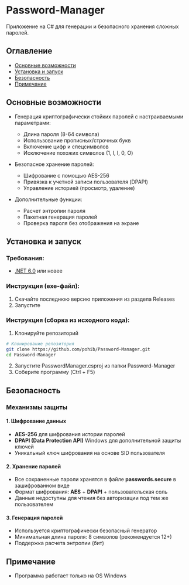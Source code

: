 # Password-Manager
Приложение на C# для генерации и безопасного хранения сложных паролей.

## Оглавление
- [Основные возможности](#-основные-возможности)
- [Установка и запуск](#-установка-и-запуск)
- [Безопасность](#-безопасность)
- [Примечание](#-примечание)

## Основные возможности

- Генерация криптографически стойких паролей с настраиваемыми параметрами:
  - Длина пароля (8-64 символа)
  - Использование прописных/строчных букв
  - Включение цифр и спецсимволов
  - Исключение похожих символов (1, l, I, 0, O)
  
- Безопасное хранение паролей:
  - Шифрование с помощью AES-256
  - Привязка к учетной записи пользователя (DPAPI)
  - Управление историей (просмотр, удаление)

- Дополнительные функции:
  - Расчет энтропии пароля
  - Пакетная генерация паролей
  - Проверка пароля без отображения на экране

## Установка и запуск

### Требования:
- [.NET 6.0](https://dotnet.microsoft.com/download) или новее
  
### Инструкция (exe-файл):
1. Скачайте последнюю версию приложения из раздела Releases 
2. Запустите

### Инструкция (сборка из исходного кода):
1. Клонируйте репозиторий
```bash
# Клонирование репозитория
git clone https://github.com/pohib/Password-Manager.git
cd Password-Manager
```
2. Запустите PasswordManager.csproj из папки Password-Manager
3. Соберите программу (Ctrl + F5)

## Безопасность

### Механизмы защиты

#### 1. Шифрование данных
- **AES-256** для шифрования истории паролей
- **DPAPI (Data Protection API)** Windows для дополнительной защиты ключей
- Уникальный ключ шифрования на основе SID пользователя

#### 2. Хранение паролей
- Все сохраненные пароли хранятся в файле **passwords.secure** в зашифрованном виде
- Формат шифрования: **AES** + **DPAPI** + пользовательская соль
- Данные недоступны для чтения без авторизации под тем же пользователем

#### 3. Генерация паролей
- Используется криптографически безопасный генератор
- Минимальная длина пароля: 8 символов (рекомендуется 12+)
- Поддержка расчета энтропии (бит)

## Примечание
- Программа работает только на OS Windows
